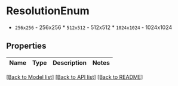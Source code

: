 # ResolutionEnum

* `256x256` - 256x256 * `512x512` - 512x512 * `1024x1024` - 1024x1024

## Properties

Name | Type | Description | Notes
------------ | ------------- | ------------- | -------------

[[Back to Model list]](../README.md#documentation-for-models) [[Back to API list]](../README.md#documentation-for-api-endpoints) [[Back to README]](../README.md)


